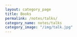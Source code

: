 ```yaml
---
layout: category_page
title: Books
permalink: /notes/talks/
category_name: notes/talks
category_image: "/img/talk.jpg"
---
```


